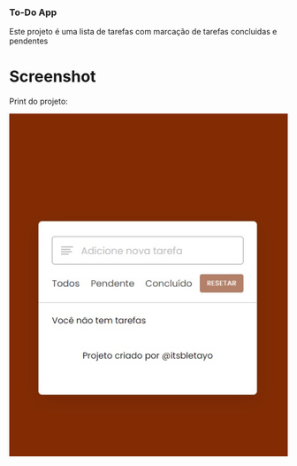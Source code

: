 ### To-Do App
Este projeto é uma lista de tarefas com marcação de tarefas concluidas e pendentes

# Screenshot
Print do projeto:


![screenshot](screenshot.jpg)
